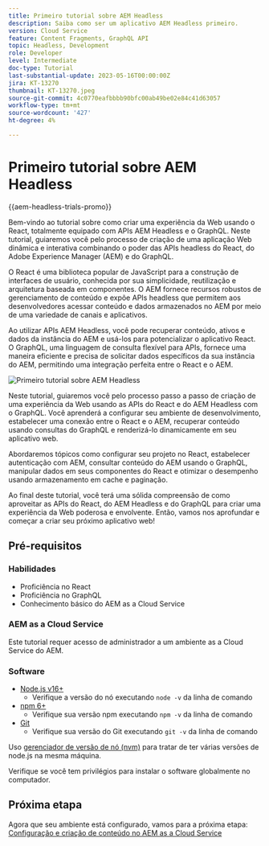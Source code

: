 ```yaml
---
title: Primeiro tutorial sobre AEM Headless
description: Saiba como ser um aplicativo AEM Headless primeiro.
version: Cloud Service
feature: Content Fragments, GraphQL API
topic: Headless, Development
role: Developer
level: Intermediate
doc-type: Tutorial
last-substantial-update: 2023-05-16T00:00:00Z
jira: KT-13270
thumbnail: KT-13270.jpeg
source-git-commit: 4c0770eafbbbb90bfc00ab49be02e84c41d63057
workflow-type: tm+mt
source-wordcount: '427'
ht-degree: 4%

---
```



# Primeiro tutorial sobre AEM Headless

{{aem-headless-trials-promo}}

Bem-vindo ao tutorial sobre como criar uma experiência da Web usando o React, totalmente equipado com APIs AEM Headless e o GraphQL. Neste tutorial, guiaremos você pelo processo de criação de uma aplicação Web dinâmica e interativa combinando o poder das APIs headless do React, do Adobe Experience Manager (AEM) e do GraphQL.

O React é uma biblioteca popular de JavaScript para a construção de interfaces de usuário, conhecida por sua simplicidade, reutilização e arquitetura baseada em componentes. O AEM fornece recursos robustos de gerenciamento de conteúdo e expõe APIs headless que permitem aos desenvolvedores acessar conteúdo e dados armazenados no AEM por meio de uma variedade de canais e aplicativos.

Ao utilizar APIs AEM Headless, você pode recuperar conteúdo, ativos e dados da instância do AEM e usá-los para potencializar o aplicativo React. O GraphQL, uma linguagem de consulta flexível para APIs, fornece uma maneira eficiente e precisa de solicitar dados específicos da sua instância do AEM, permitindo uma integração perfeita entre o React e o AEM.

![Primeiro tutorial sobre AEM Headless](./assets/overview/overview.png)

Neste tutorial, guiaremos você pelo processo passo a passo de criação de uma experiência da Web usando as APIs do React e do AEM Headless com o GraphQL. Você aprenderá a configurar seu ambiente de desenvolvimento, estabelecer uma conexão entre o React e o AEM, recuperar conteúdo usando consultas do GraphQL e renderizá-lo dinamicamente em seu aplicativo web.

Abordaremos tópicos como configurar seu projeto no React, estabelecer autenticação com AEM, consultar conteúdo do AEM usando o GraphQL, manipular dados em seus componentes do React e otimizar o desempenho usando armazenamento em cache e paginação.

Ao final deste tutorial, você terá uma sólida compreensão de como aproveitar as APIs do React, do AEM Headless e do GraphQL para criar uma experiência da Web poderosa e envolvente. Então, vamos nos aprofundar e começar a criar seu próximo aplicativo web!

## Pré-requisitos

### Habilidades

+ Proficiência no React
+ Proficiência no GraphQL
+ Conhecimento básico do AEM as a Cloud Service

### AEM as a Cloud Service

Este tutorial requer acesso de administrador a um ambiente as a Cloud Service do AEM.

### Software

+ [Node.js v16+](https://nodejs.org/en/)
   + Verifique a versão do nó executando `node -v` da linha de comando
+ [npm 6+](https://www.npmjs.com/)
   + Verifique sua versão npm executando `npm -v` da linha de comando
+ [Git](https://git-scm.com/)
   + Verifique sua versão do Git executando `git -v` da linha de comando

Uso [gerenciador de versão de nó (nvm)](https://github.com/nvm-sh/nvm) para tratar de ter várias versões de node.js na mesma máquina.

Verifique se você tem privilégios para instalar o software globalmente no computador.

## Próxima etapa

Agora que seu ambiente está configurado, vamos para a próxima etapa: [Configuração e criação de conteúdo no AEM as a Cloud Service](./1-content-modeling.md)
